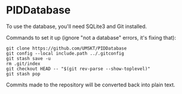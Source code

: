 # PIDDatabase
To use the database, you'll need SQLite3 and Git installed.

Commands to set it up (ignore "not a database" errors, it's fixing that):
```
git clone https://github.com/UMSKT/PIDDatabase
git config --local include.path ../.gitconfig
git stash save -u
rm .git/index
git checkout HEAD -- "$(git rev-parse --show-toplevel)"
git stash pop
```

Commits made to the repository will be converted back into plain text.
